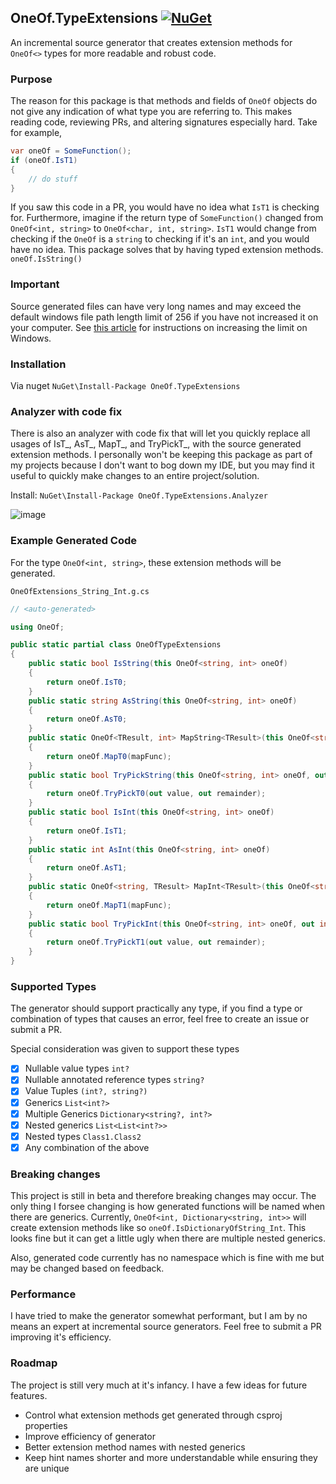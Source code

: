 ## OneOf.TypeExtensions   [![NuGet](https://img.shields.io/nuget/dt/OneOf.TypeExtensions?label=NuGet%20Downloads&style=plastic)](https://www.nuget.org/packages/OneOf.TypeExtensions/)

An incremental source generator that creates extension methods for `OneOf<>` types for more readable and robust code.

### Purpose

The reason for this package is that methods and fields of `OneOf` objects do not give any indication of what type you are referring to. This makes reading code, reviewing PRs, and altering signatures especially hard. Take for example,
```csharp
var oneOf = SomeFunction();
if (oneOf.IsT1)
{
    // do stuff
}
```
If you saw this code in a PR, you would have no idea what `IsT1` is checking for. Furthermore, imagine if the return type of `SomeFunction()` changed from `OneOf<int, string>` to `OneOf<char, int, string>`. `IsT1` would change from checking if the `OneOf` is a `string` to checking if it's an `int`, and you would have no idea. This package solves that by having typed extension methods. `oneOf.IsString()`

### Important

Source generated files can have very long names and may exceed the default windows file path length limit of 256 if you have not increased it on your computer. See [this article](https://www.autodesk.com/support/technical/article/caas/sfdcarticles/sfdcarticles/The-Windows-10-default-path-length-limitation-MAX-PATH-is-256-characters.html) for instructions on increasing the limit on Windows.

### Installation

Via nuget `NuGet\Install-Package OneOf.TypeExtensions`

### Analyzer with code fix

There is also an analyzer with code fix that will let you quickly replace all usages of IsT_, AsT_, MapT_, and TryPickT_, with the source generated extension methods. I personally won't be keeping this package as part of my projects because I don't want to bog down my IDE, but you may find it useful to quickly make changes to an entire project/solution.

Install: `NuGet\Install-Package OneOf.TypeExtensions.Analyzer`

![image](https://github.com/biegehydra/OneOf.TypeExtensions/assets/84036995/3bfa5bae-3f0d-4a8f-80bb-405e1e38bbbf)


### Example Generated Code

For the type `OneOf<int, string>`, these extension methods will be generated.

`OneOfExtensions_String_Int.g.cs`
```csharp
// <auto-generated>

using OneOf;

public static partial class OneOfTypeExtensions
{
    public static bool IsString(this OneOf<string, int> oneOf)
    {
        return oneOf.IsT0;
    }
    public static string AsString(this OneOf<string, int> oneOf)
    {
        return oneOf.AsT0;
    }
    public static OneOf<TResult, int> MapString<TResult>(this OneOf<string, int> oneOf, Func<string, TResult> mapFunc)
    {
        return oneOf.MapT0(mapFunc);
    }
    public static bool TryPickString(this OneOf<string, int> oneOf, out string value, out int remainder)
    {
        return oneOf.TryPickT0(out value, out remainder);
    }
    public static bool IsInt(this OneOf<string, int> oneOf)
    {
        return oneOf.IsT1;
    }
    public static int AsInt(this OneOf<string, int> oneOf)
    {
        return oneOf.AsT1;
    }
    public static OneOf<string, TResult> MapInt<TResult>(this OneOf<string, int> oneOf, Func<int, TResult> mapFunc)
    {
        return oneOf.MapT1(mapFunc);
    }
    public static bool TryPickInt(this OneOf<string, int> oneOf, out int value, out string remainder)
    {
        return oneOf.TryPickT1(out value, out remainder);
    }
}
```

### Supported Types

The generator should support practically any type, if you find a type or combination of types that causes an error, feel free to create an issue or submit a PR.

Special consideration was given to support these types
- [X] Nullable value types `int?`
- [X] Nullable annotated reference types `string?`
- [X] Value Tuples `(int?, string?)`
- [X] Generics `List<int?>`
- [X] Multiple Generics `Dictionary<string?, int?>`
- [X] Nested generics `List<List<int?>>`
- [X] Nested types `Class1.Class2`
- [X] Any combination of the above

### Breaking changes

This project is still in beta and therefore breaking changes may occur. The only thing I forsee changing is how generated functions will be named when there are generics. Currently, `OneOf<int, Dictionary<string, int>>` will create extension methods like so `oneOf.IsDictionaryOfString_Int`. This looks fine but it can get a little ugly when there are multiple nested generics.

Also, generated code currently has no namespace which is fine with me but may be changed based on feedback.

### Performance

I have tried to make the generator somewhat performant, but I am by no means an expert at incremental source generators. Feel free to submit a PR improving it's efficiency.

### Roadmap

The project is still very much at it's infancy. I have a few ideas for future features.
- Control what extension methods get generated through csproj properties
- Improve efficiency of generator
- Better extension method names with nested generics
- Keep hint names shorter and more understandable while ensuring they are unique
